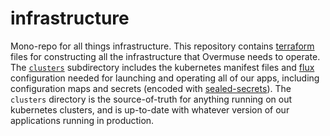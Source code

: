 # infrastructure
Mono-repo for all things infrastructure. This repository contains [terraform](https://www.terraform.io/) files for constructing all the infrastructure that Overmuse needs to operate. The [`clusters`](./clusters) subdirectory includes the kubernetes manifest files and [flux](https://fluxcd.io/) configuration needed for launching and operating all of our apps, including configuration maps and secrets (encoded with [sealed-secrets](https://github.com/bitnami-labs/sealed-secrets)). The `clusters` directory is the source-of-truth for anything running on out kubernetes clusters, and is up-to-date with whatever version of our applications running in production.
